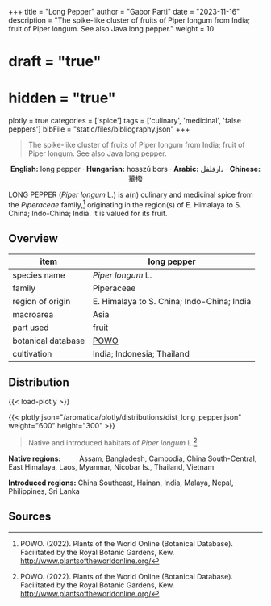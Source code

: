 +++
title = "Long Pepper"
author = "Gabor Parti"
date = "2023-11-16"
description = "The spike-like cluster of fruits of Piper longum from India; fruit of Piper longum. See also Java long pepper."
weight = 10
# draft = "true"
# hidden = "true"
plotly = true
categories = ['spice']
tags = ['culinary', 'medicinal', 'false peppers']
bibFile = "static/files/bibliography.json"
+++

>The spike-like cluster of fruits of Piper longum from India; fruit of Piper longum. See also Java long pepper.

<center>

**English:** long pepper · **Hungarian:** hosszú bors · **Arabic:** <span class="arabic-text" dir="rtl">دارفلفل</span> · **Chinese:** <span class="traditional-chinese-text">蓽撥</span> 

</center>

LONG PEPPER (*Piper longum* L.) is a(n) culinary and medicinal spice from the *Piperaceae* family,[^powo] originating in the region(s) of E. Himalaya to S. China; Indo-China; India. It is valued for its fruit.

[^powo]: POWO. (2022). Plants of the World Online (Botanical Database). Facilitated by the Royal Botanic Gardens, Kew. http://www.plantsoftheworldonline.org/

## Overview

|       item       |                    long pepper                    |
|------------------|---------------------------------------------------|
|   species name   |                 *Piper longum* L.                 |
|      family      |                     Piperaceae                    |
| region of origin |     E. Himalaya to S. China; Indo-China; India    |
|     macroarea    |                        Asia                       |
|     part used    |                       fruit                       |
|botanical database|[POWO](https://powo.science.kew.org/taxon/682031-1)|
|    cultivation   |             India; Indonesia; Thailand            |



## Distribution

{{< load-plotly >}}

{{< plotly json="/aromatica/plotly/distributions/dist_long_pepper.json" weight="600" height="300" >}}

>Native and introduced habitats of *Piper longum* L.[^powo]

<p style="text-align:left;">

**Native regions:** &ensp; &ensp; &ensp; Assam, Bangladesh, Cambodia, China South-Central, East Himalaya, Laos, Myanmar, Nicobar Is., Thailand, Vietnam

**Introduced regions:** China Southeast, Hainan, India, Malaya, Nepal, Philippines, Sri Lanka

</p>

## Sources



